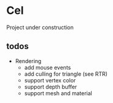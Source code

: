 # Cel
Project under construction

## todos

- Rendering
  - add mouse events
  - add culling for triangle (see RTR)
  - support vertex color
  - support depth buffer
  - support mesh and material
